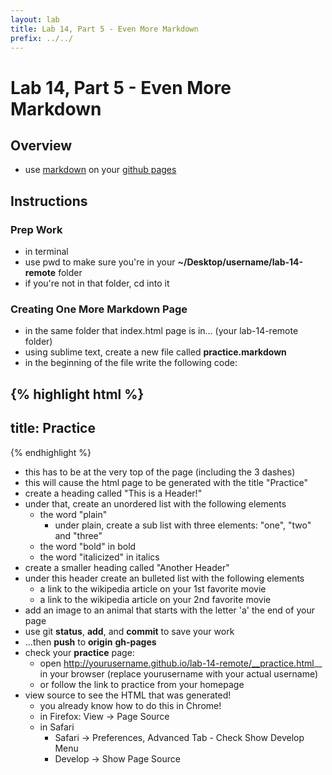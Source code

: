 ```yaml
---
layout: lab
title: Lab 14, Part 5 - Even More Markdown
prefix: ../../
---
```


# Lab 14, Part 5 - Even More Markdown

## Overview

* use [markdown](http://daringfireball.net/projects/markdown/basics) on your [github pages](http://pages.github.com/)

## Instructions

### Prep Work

* in terminal 
* use pwd to make sure you're in your __~/Desktop/username/lab-14-remote__ folder
* if you're not in that folder, cd into it

### Creating One More Markdown Page

* in the same folder that index.html page is in... (your lab-14-remote folder)
* using sublime text, create a new file called __practice.markdown__
* in the beginning of the file write the following code:

{% highlight html %}
---
title: Practice
---
{% endhighlight %}

* this has to be at the very top of the page (including the 3 dashes)
* this will cause the html page to be generated with the title "Practice"
* create a heading called "This is a Header!"
* under that, create an unordered list with the following elements
	* the word "plain"
		* under plain, create a sub list with three elements: "one", "two" and "three"
	* the word "bold" in bold
	* the word "italicized" in italics
* create a smaller heading called "Another Header"
* under this header create an bulleted list with the following elements
	* a link to the wikipedia article on your 1st favorite movie
	* a link to the wikipedia article on your 2nd favorite movie
* add an image to an animal that starts with the letter 'a' the end of your page 
* use git __status__, __add__, and __commit__ to save your work
* ...then __push__ to __origin__ __gh-pages__
* check your __practice__ page: 
	* open http://yourusername.github.io/lab-14-remote/__practice.html__ in your browser (replace yourusername with your actual username)
	* or follow the link to practice from your homepage
* view source to see the HTML that was generated!
	* you already know how to do this in Chrome!
	* in Firefox: View &rarr; Page Source
	* in Safari
		* Safari &rarr; Preferences, Advanced Tab - Check Show Develop Menu  
		* Develop &rarr; Show Page Source	
